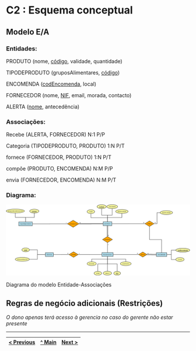# C2 : Esquema conceptual

## Modelo E/A


### Entidades: 

PRODUTO (nome, <ins>código</ins>, validade, quantidade)

TIPODEPRODUTO (gruposAlimentares, <ins>código</ins>)

ENCOMENDA (<ins>codEncomenda</ins>, local)

FORNECEDOR (nome, <ins>NIF</ins>, email, morada, contacto)

ALERTA (<ins>nome</ins>, antecedência)


### Associações:


Recebe (ALERTA, FORNECEDOR)			       N:1 P/P

Categoria (TIPODEPRODUTO, PRODUTO)     1:N P/T

fornece (FORNECEDOR, PRODUTO)		       1:N P/T

compõe (PRODUTO, ENCOMENDA)            N:M P/P

envia (FORNECEDOR, ENCOMENDA)          N:M P/T


### Diagrama: 
![An alternative description](imagens/Diagrama1.png)   

Diagrama do modelo Entidade-Associações  


## Regras de negócio adicionais (Restrições)
_O dono apenas terá acesso à gerencia no caso do gerente não estar presente_

---
[< Previous](rebd01.md) | [^ Main](https://github.com/TCM21-SIBD03/reportSIBD) | [Next >](rebd03.md)
:--- | :---: | ---: 
